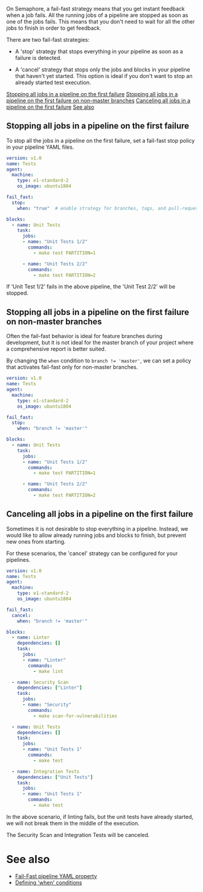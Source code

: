 On Semaphore, a fail-fast strategy means that you get instant feedback when a
job fails. All the running jobs of a pipeline are stopped as soon as one of the
jobs fails. This means that you don't need to wait for all the other jobs to
finish in order to get feedback.

There are two fail-fast strategies:

- A 'stop' strategy that stops everything in your pipeline as soon as a failure
  is detected.

- A 'cancel' strategy that stops only the jobs and blocks in your pipeline that
  haven't yet started. This option is ideal if you don't want to stop an already
  started test execution.

[Stopping all jobs in a pipeline on the first failure](#stopping-all-jobs-in-a-pipeline-on-first-failure)
[Stopping all jobs in a pipeline on the first failure on non-master branches](stopping-all-jobs-in-a-pipeline-on-the-first-failure-on-non-master-branches)
[Canceling all jobs in a pipeline on the first failure](#canceling-all-jobs-in-a-pipeline-on-the-first-failure)
[See also](#see-also)

## Stopping all jobs in a pipeline on the first failure

To stop all the jobs in a pipeline on the first failure, set a fail-fast stop
policy in your pipeline YAML files.

``` yaml
version: v1.0
name: Tests
agent:
  machine:
    type: e1-standard-2
    os_image: ubuntu1804

fail_fast:
  stop:
    when: "true"  # enable strategy for branches, tags, and pull-requests

blocks:
  - name: Unit Tests
    task:
      jobs:
      - name: "Unit Tests 1/2"
        commands:
          - make test PARTITION=1

      - name: "Unit Tests 2/2"
        commands:
          - make test PARTITION=2
```

If 'Unit Test 1/2' fails in the above pipeline, the 'Unit Test 2/2' will be
stopped.

## Stopping all jobs in a pipeline on the first failure on non-master branches

Often the fail-fast behavior is ideal for feature branches during development,
but it is not ideal for the master branch of your project where a comprehensive
report is better suited.

By changing the `when` condition to `branch != 'master'`, we can set a policy
that activates fail-fast only for non-master branches.

``` yaml
version: v1.0
name: Tests
agent:
  machine:
    type: e1-standard-2
    os_image: ubuntu1804

fail_fast:
  stop:
    when: "branch != 'master'"

blocks:
  - name: Unit Tests
    task:
      jobs:
      - name: "Unit Tests 1/2"
        commands:
          - make test PARTITION=1

      - name: "Unit Tests 2/2"
        commands:
          - make test PARTITION=2
```

## Canceling all jobs in a pipeline on the first failure

Sometimes it is not desirable to stop everything in a pipeline. Instead, we
would like to allow already running jobs and blocks to finish, but prevent new
ones from starting.

For these scenarios, the 'cancel' strategy can be configured for your pipelines.

``` yaml
version: v1.0
name: Tests
agent:
  machine:
    type: e1-standard-2
    os_image: ubuntu1804

fail_fast:
  cancel:
    when: "branch != 'master'"

blocks:
  - name: Linter
    dependencies: []
    task:
      jobs:
      - name: "Linter"
        commands:
          - make lint

  - name: Security Scan
    dependencies: ["Linter"]
    task:
      jobs:
      - name: "Security"
        commands:
          - make scan-for-vulnerabilities

  - name: Unit Tests
    dependencies: []
    task:
      jobs:
      - name: "Unit Tests 1"
        commands:
          - make test

  - name: Integration Tests
    dependencies: ["Unit Tests"]
    task:
      jobs:
      - name: "Unit Tests 1"
        commands:
          - make test
```

In the above scenario, if linting fails, but the unit tests have already started,
we will not break them in the middle of the execution.

The Security Scan and Integration Tests will be canceled.

# See also

- [Fail-Fast pipeline YAML property](https://docs.semaphoreci.com/article/50-pipeline-yaml#fail\_fast)
- [Defining 'when' conditions](https://docs.semaphoreci.com/article/142-conditions-reference)
